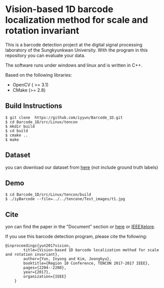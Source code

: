 # Vision-based 1D barcode localization method for scale and rotation invariant

This is a barcode detection project at the digital signal processing laboratory of the Sungkyunkwan University. With the program in this repository you can evaluate your data. 

The software runs under windows and linux and is written in C++.

Based on the following libraries:
* OpenCV ( >= 3.1)
* CMake (>= 2.8)

Build Instructions
------------------
    $ git clone  https://github.com/iyyun/Barcode_1D.git
    $ cd Barcode_1D/src/Linux/tencon
    $ mkdir build
    $ cd build
    $ cmake ..
    $ make

Dataset
-------
you can download our dataset from [here](http://dspl.skku.ac.kr/home_course/data/barcode/skku_inyong_DB.zip) (not include ground truth labels)


Demo
----
    $ cd Barcode_1D/src/Linux/tencon/build
    $ ./iyBarcode --file=../../tencone/Test_images/t1.jpg     


Cite
----

yon can find the paper in the "Document" section or [here](https://www.researchgate.net/publication/321349040_VIsion-based_1D_Barcode_Localization_Method_for_Scale_and_Rotation_Invariant) or [IEEEXelore](https://ieeexplore.ieee.org/document/8228227).

If you use this barcode detection program, please cite the following:

    @inproceedings{yun2017vision,
            title={Vision-based 1D barcode localization method for scale and rotation invariant},
            author={Yun, Inyong and Kim, Joongkyu},
            booktitle={Region 10 Conference, TENCON 2017-2017 IEEE},
            pages={2204--2208},
            year={2017},
            organization={IEEE}
        }
